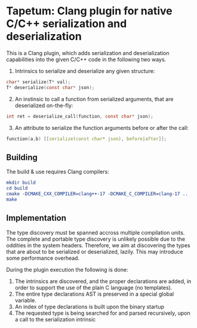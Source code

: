 # Tapetum: Clang plugin for native C/C++ serialization and deserialization

This is a Clang plugin, which adds serialization and deserialization capabilities into the given C/C++ code in the following two ways.

1. Intrinsics to serialize and deserialize any given structure:

```c
char* serialize(T* val);
T* deserialize(const char* json);
```

2. An instinsic to call a function from serialized arguments, that are deserialized on-the-fly:

```c
int ret = deserialize_call(function, const char* json);
```

3. An attribute to serialize the function arguments before or after the call:

```c
function(a,b) [[serialize(const char* json), before|after]];
```


## Building

The build & use requires Clang compilers:

```cmake
mkdir build
cd build
cmake -DCMAKE_CXX_COMPILER=clang++-17 -DCMAKE_C_COMPILER=clang-17 ..
make
```


## Implementation

The type discovery must be spanned accross multiple compilation units. The complete and portable type discovery is unlikely possible due to the oddities in the system headers. Therefore, we aim at discovering the types that are about to be serialized or deserialized, lazily. This may introduce some performance overhead.

During the plugin execution the following is done:

1. The intrinsics are discovered, and the proper declarations are added, in order to support the use of the plain C language (no templates).
2. The entire type declarations AST is preserved in a special global variable.
3. An index of type declarations is built upon the binary startup
4. The requested type is being searched for and parsed recursively, upon a call to the serialization intrinsic

